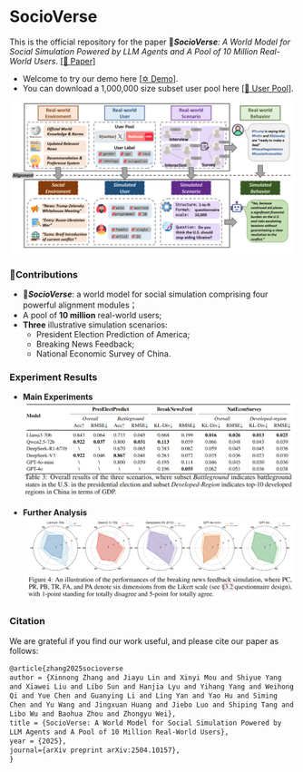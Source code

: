 # SocioVerse
This is the official repository for the paper 🚀***SocioVerse**: A World Model for Social Simulation Powered by LLM Agents and A Pool of 10 Million Real-World Users*. [\[📝 Paper\]](https://arxiv.org/abs/2504.10157)

- Welcome to try our demo here [\[✡️ Demo\]](http://www.fudan-disc.com/socioverse/).
- You can download a 1,000,000 size subset user pool here [\[🤗 User Pool\]](https://huggingface.co/datasets/Lishi0905/SimulateAnything).

![framework](./assets/framework.png)

### 🌟Contributions
- 🚀***SocioVerse***: a world model for social simulation comprising four powerful alignment modules；
- A pool of **10 million** real-world users;
- **Three** illustrative simulation scenarios:
  - President Election Prediction of America;
  - Breaking News Feedback;
  - National Economic Survey of China.

### Experiment Results
- **Main Experiments**
![mainexp](./assets/main_exp.png)

- **Further Analysis**
![furtherana](./assets/news_res5.png)

### Citation
We are grateful if you find our work useful, and please cite our paper as follows:
```
@article{zhang2025socioverse
author = {Xinnong Zhang and Jiayu Lin and Xinyi Mou and Shiyue Yang and Xiawei Liu and Libo Sun and Hanjia Lyu and Yihang Yang and Weihong Qi and Yue Chen and Guanying Li and Ling Yan and Yao Hu and Siming Chen and Yu Wang and Jingxuan Huang and Jiebo Luo and Shiping Tang and Libo Wu and Baohua Zhou and Zhongyu Wei},
title = {SocioVerse: A World Model for Social Simulation Powered by LLM Agents and A Pool of 10 Million Real-World Users},
year = {2025},
journal={arXiv preprint arXiv:2504.10157},
}
```
